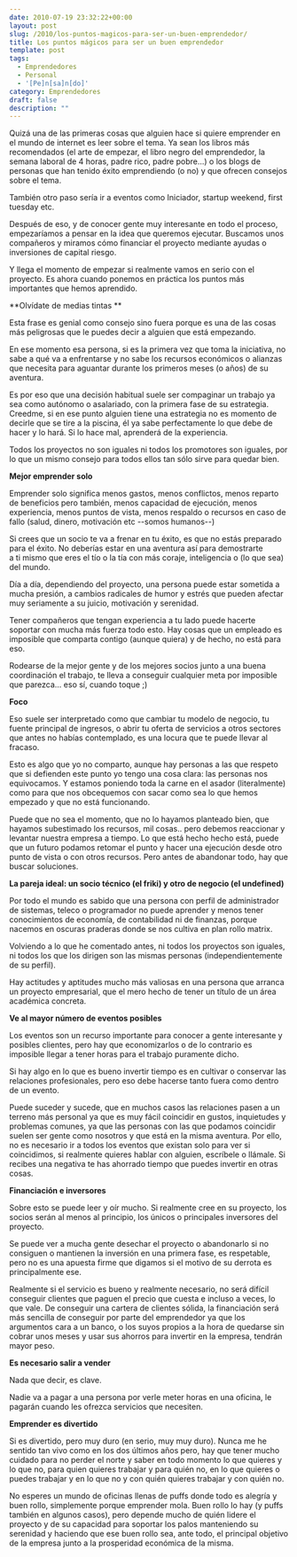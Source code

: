 ```yaml
---
date: 2010-07-19 23:32:22+00:00
layout: post
slug: /2010/los-puntos-magicos-para-ser-un-buen-emprendedor/
title: Los puntos mágicos para ser un buen emprendedor
template: post
tags:
  - Emprendedores
  - Personal
  - '[Pe]n[sa]n[do]'
category: Emprendedores
draft: false
description: ""
---
```


Quizá una de las primeras cosas que alguien hace si quiere emprender en el mundo de internet es leer sobre el tema. Ya sean los libros más recomendados (el arte de empezar, el libro negro del emprendedor, la semana laboral de 4 horas, padre rico, padre pobre...) o los blogs de personas que han tenido éxito emprendiendo (o no) y que ofrecen consejos sobre el tema.

También otro paso sería ir a eventos como Iniciador, startup weekend, first tuesday etc.

Después de eso, y de conocer gente muy interesante en todo el proceso, empezaríamos a pensar en la idea que queremos ejecutar. Buscamos unos compañeros y miramos cómo financiar el proyecto mediante ayudas o inversiones de capital riesgo.

Y llega el momento de empezar si realmente vamos en serio con el proyecto. Es ahora cuando ponemos en práctica los puntos más importantes que hemos aprendido.

**Olvídate de medias tintas **

Esta frase es genial como consejo sino fuera porque es una de las cosas más peligrosas que le puedes decir a alguien que está empezando. 

En ese momento esa persona, si es la primera vez que toma la iniciativa, no sabe a qué va a enfrentarse y no sabe los recursos económicos o alianzas que necesita para aguantar durante los primeros meses (o años) de su aventura.

Es por eso que una decisión habitual suele ser compaginar un trabajo ya sea como autónomo o asalariado, con la primera fase de su estrategia. Creedme, si en ese punto alguien tiene una estrategia no es momento de decirle que se tire a la piscina, él ya sabe perfectamente lo que debe de hacer y lo hará. Si lo hace mal, aprenderá de la experiencia.

Todos los proyectos no son iguales ni todos los promotores son iguales, por lo que un mismo consejo para todos ellos tan sólo sirve para quedar bien.

**Mejor emprender solo**

Emprender solo significa menos gastos, menos conflictos, menos reparto de beneficios pero también, menos capacidad de ejecución, menos experiencia, menos puntos de vista, menos respaldo o recursos en caso de fallo (salud, dinero, motivación etc --somos humanos--)

Si crees que un socio te va a frenar en tu éxito, es que no estás preparado para el éxito. No deberías estar en una aventura así para demostrarte a ti mismo que eres el tío o la tía con más coraje, inteligencia o (lo que sea) del mundo.

Día a día, dependiendo del proyecto, una persona puede estar sometida a mucha presión, a cambios radicales de humor y estrés que pueden afectar muy seriamente a su juicio, motivación y serenidad.

Tener compañeros que tengan experiencia a tu lado puede hacerte soportar con mucha más fuerza todo esto. Hay cosas que un empleado es imposible que comparta contigo (aunque quiera) y de hecho, no está para eso.

Rodearse de la mejor gente y de los mejores socios junto a una buena coordinación el trabajo, te lleva a conseguir cualquier meta por imposible que parezca... eso sí, cuando toque ;)

**Foco**

Eso suele ser interpretado como que cambiar tu modelo de negocio, tu fuente principal de ingresos, o abrir tu oferta de servicios a otros sectores que antes no habías contemplado, es una locura que te puede llevar al fracaso.

Esto es algo que yo no comparto, aunque hay personas a las que respeto que si defienden este punto yo tengo una cosa clara: las personas nos equivocamos. Y estamos poniendo toda la carne en el asador (literalmente) como para que nos obcequemos con sacar como sea lo que hemos empezado y que no está funcionando.

Puede que no sea el momento, que no lo hayamos planteado bien, que hayamos subestimado los recursos, mil cosas.. pero debemos reaccionar y levantar nuestra empresa a tiempo. Lo que está hecho hecho está, puede que un futuro podamos retomar el punto y hacer una ejecución desde otro punto de vista o con otros recursos. Pero antes de abandonar todo, hay que buscar soluciones.

**La pareja ideal: un socio técnico (el friki) y otro de negocio (el undefined)**

Por todo el mundo es sabido que una persona con perfil de administrador de sistemas, teleco o programador no puede aprender y menos tener conocimientos de economía, de contabilidad ni de finanzas, porque nacemos en oscuras praderas donde se nos cultiva en plan rollo matrix.

Volviendo a lo que he comentado antes, ni todos los proyectos son iguales, ni todos los que los dirigen son las mismas personas (independientemente de su perfil).

Hay actitudes y aptitudes mucho más valiosas en una persona que arranca un proyecto empresarial, que el mero hecho de tener un título de un área académica concreta.

**Ve al mayor número de eventos posibles**

Los eventos son un recurso importante para conocer a gente interesante y posibles clientes, pero hay que economizarlos o de lo contrario es imposible llegar a tener horas para el trabajo puramente dicho.

Si hay algo en lo que es bueno invertir tiempo es en cultivar o conservar las relaciones profesionales, pero eso debe hacerse tanto fuera como dentro de un evento.

Puede suceder y sucede, que en muchos casos las relaciones pasen a un terreno más personal ya que es muy fácil coincidir en gustos, inquietudes y problemas comunes, ya que las personas con las que podamos coincidir suelen ser gente como nosotros y que está en la misma aventura. Por ello, no es necesario ir a todos los eventos que existan solo para ver si coincidimos, si realmente quieres hablar con alguien, escríbele o llámale. Si recibes una negativa te has ahorrado tiempo que puedes invertir en otras cosas.

**Financiación e inversores**

Sobre esto se puede leer y oír mucho. Si realmente cree en su proyecto, los socios serán al menos al principio, los únicos o principales inversores del proyecto.

Se puede ver a mucha gente desechar el proyecto o abandonarlo si no consiguen o mantienen la inversión en una primera fase, es respetable, pero no es una apuesta firme que digamos si el motivo de su derrota es principalmente ese.

Realmente si el servicio es bueno y realmente necesario, no será difícil conseguir clientes que paguen el precio que cuesta e incluso a veces, lo que vale. De conseguir una cartera de clientes sólida, la financiación será más sencilla de conseguir por parte del emprendedor ya que los argumentos cara a un banco, o los suyos propios a la hora de quedarse sin cobrar unos meses y usar sus ahorros para invertir en la empresa, tendrán mayor peso.

**Es necesario salir a vender**

Nada que decir, es clave.

Nadie va a pagar a una persona por verle meter horas en una oficina, le pagarán cuando les ofrezca servicios que necesiten.

**Emprender es divertido**

Si es divertido, pero muy duro (en serio, muy muy duro). Nunca me he sentido tan vivo como en los dos últimos años pero, hay que tener mucho cuidado para no perder el norte y saber en todo momento lo que quieres y lo que no, para quien quieres trabajar y para quién no, en lo que quieres o puedes trabajar y en lo que no y con quién quieres trabajar y con quién no.

No esperes un mundo de oficinas llenas de puffs donde todo es alegría y buen rollo, simplemente porque emprender mola. Buen rollo lo hay (y puffs también en algunos casos), pero depende mucho de quién lidere el proyecto y de su capacidad para soportar los palos manteniendo su serenidad y haciendo que ese buen rollo sea, ante todo, el principal objetivo de la empresa junto a la prosperidad económica de la misma.




